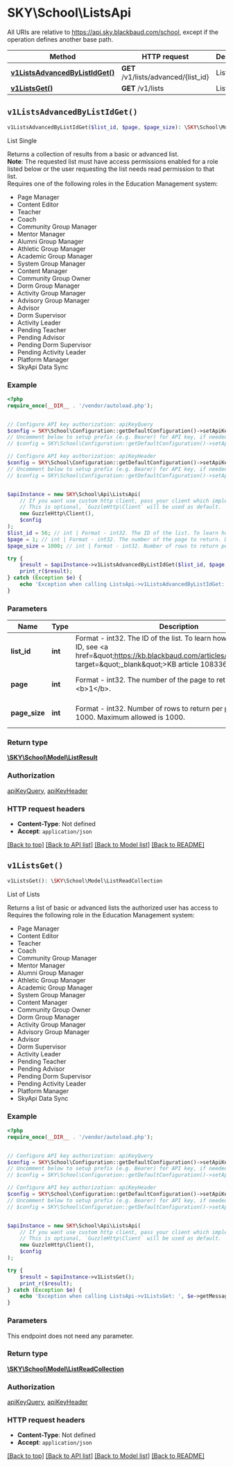 # SKY\School\ListsApi

All URIs are relative to https://api.sky.blackbaud.com/school, except if the operation defines another base path.

| Method | HTTP request | Description |
| ------------- | ------------- | ------------- |
| [**v1ListsAdvancedByListIdGet()**](ListsApi.md#v1ListsAdvancedByListIdGet) | **GET** /v1/lists/advanced/{list_id} | List Single |
| [**v1ListsGet()**](ListsApi.md#v1ListsGet) | **GET** /v1/lists | List of Lists |


## `v1ListsAdvancedByListIdGet()`

```php
v1ListsAdvancedByListIdGet($list_id, $page, $page_size): \SKY\School\Model\ListResult
```

List Single

Returns a collection of results from a basic or advanced list.<br /><b>Note</b>: The requested list must have access permissions enabled for a role listed below or the user requesting the list needs read permission to that list.<br />  Requires one of the following roles in the Education Management system:  <ul><li>Page Manager</li><li>Content Editor</li><li>Teacher</li><li>Coach</li><li>Community Group Manager</li><li>Mentor Manager</li><li>Alumni Group Manager</li><li>Athletic Group Manager</li><li>Academic Group Manager</li><li>System Group Manager</li><li>Content Manager</li><li>Community Group Owner</li><li>Dorm Group Manager</li><li>Activity Group Manager</li><li>Advisory Group Manager</li><li>Advisor</li><li>Dorm Supervisor</li><li>Activity Leader</li><li>Pending Teacher</li><li>Pending Advisor</li><li>Pending Dorm Supervisor</li><li>Pending Activity Leader</li><li>Platform Manager</li><li>SkyApi Data Sync</li></ul>

### Example

```php
<?php
require_once(__DIR__ . '/vendor/autoload.php');


// Configure API key authorization: apiKeyQuery
$config = SKY\School\Configuration::getDefaultConfiguration()->setApiKey('subscription-key', 'YOUR_API_KEY');
// Uncomment below to setup prefix (e.g. Bearer) for API key, if needed
// $config = SKY\School\Configuration::getDefaultConfiguration()->setApiKeyPrefix('subscription-key', 'Bearer');

// Configure API key authorization: apiKeyHeader
$config = SKY\School\Configuration::getDefaultConfiguration()->setApiKey('Bb-Api-Subscription-Key', 'YOUR_API_KEY');
// Uncomment below to setup prefix (e.g. Bearer) for API key, if needed
// $config = SKY\School\Configuration::getDefaultConfiguration()->setApiKeyPrefix('Bb-Api-Subscription-Key', 'Bearer');


$apiInstance = new SKY\School\Api\ListsApi(
    // If you want use custom http client, pass your client which implements `GuzzleHttp\ClientInterface`.
    // This is optional, `GuzzleHttp\Client` will be used as default.
    new GuzzleHttp\Client(),
    $config
);
$list_id = 56; // int | Format - int32. The ID of the list. To learn how to find the list ID, see <a href=\"https://kb.blackbaud.com/articles/Article/108336\" target=\"_blank\">KB article 108336</a>.
$page = 1; // int | Format - int32. The number of the page to return. Defaults to <b>1</b>.
$page_size = 1000; // int | Format - int32. Number of rows to return per page. Default is 1000. Maximum allowed is 1000.

try {
    $result = $apiInstance->v1ListsAdvancedByListIdGet($list_id, $page, $page_size);
    print_r($result);
} catch (Exception $e) {
    echo 'Exception when calling ListsApi->v1ListsAdvancedByListIdGet: ', $e->getMessage(), PHP_EOL;
}
```

### Parameters

| Name | Type | Description  | Notes |
| ------------- | ------------- | ------------- | ------------- |
| **list_id** | **int**| Format - int32. The ID of the list. To learn how to find the list ID, see &lt;a href&#x3D;\&quot;https://kb.blackbaud.com/articles/Article/108336\&quot; target&#x3D;\&quot;_blank\&quot;&gt;KB article 108336&lt;/a&gt;. | |
| **page** | **int**| Format - int32. The number of the page to return. Defaults to &lt;b&gt;1&lt;/b&gt;. | [optional] [default to 1] |
| **page_size** | **int**| Format - int32. Number of rows to return per page. Default is 1000. Maximum allowed is 1000. | [optional] [default to 1000] |

### Return type

[**\SKY\School\Model\ListResult**](../Model/ListResult.md)

### Authorization

[apiKeyQuery](../../README.md#apiKeyQuery), [apiKeyHeader](../../README.md#apiKeyHeader)

### HTTP request headers

- **Content-Type**: Not defined
- **Accept**: `application/json`

[[Back to top]](#) [[Back to API list]](../../README.md#endpoints)
[[Back to Model list]](../../README.md#models)
[[Back to README]](../../README.md)

## `v1ListsGet()`

```php
v1ListsGet(): \SKY\School\Model\ListReadCollection
```

List of Lists

Returns a list of basic or advanced lists the authorized user has access to<br />  Requires the following role in the Education Management system:  <ul><li>Page Manager</li><li>Content Editor</li><li>Teacher</li><li>Coach</li><li>Community Group Manager</li><li>Mentor Manager</li><li>Alumni Group Manager</li><li>Athletic Group Manager</li><li>Academic Group Manager</li><li>System Group Manager</li><li>Content Manager</li><li>Community Group Owner</li><li>Dorm Group Manager</li><li>Activity Group Manager</li><li>Advisory Group Manager</li><li>Advisor</li><li>Dorm Supervisor</li><li>Activity Leader</li><li>Pending Teacher</li><li>Pending Advisor</li><li>Pending Dorm Supervisor</li><li>Pending Activity Leader</li><li>Platform Manager</li><li>SkyApi Data Sync</li></ul>

### Example

```php
<?php
require_once(__DIR__ . '/vendor/autoload.php');


// Configure API key authorization: apiKeyQuery
$config = SKY\School\Configuration::getDefaultConfiguration()->setApiKey('subscription-key', 'YOUR_API_KEY');
// Uncomment below to setup prefix (e.g. Bearer) for API key, if needed
// $config = SKY\School\Configuration::getDefaultConfiguration()->setApiKeyPrefix('subscription-key', 'Bearer');

// Configure API key authorization: apiKeyHeader
$config = SKY\School\Configuration::getDefaultConfiguration()->setApiKey('Bb-Api-Subscription-Key', 'YOUR_API_KEY');
// Uncomment below to setup prefix (e.g. Bearer) for API key, if needed
// $config = SKY\School\Configuration::getDefaultConfiguration()->setApiKeyPrefix('Bb-Api-Subscription-Key', 'Bearer');


$apiInstance = new SKY\School\Api\ListsApi(
    // If you want use custom http client, pass your client which implements `GuzzleHttp\ClientInterface`.
    // This is optional, `GuzzleHttp\Client` will be used as default.
    new GuzzleHttp\Client(),
    $config
);

try {
    $result = $apiInstance->v1ListsGet();
    print_r($result);
} catch (Exception $e) {
    echo 'Exception when calling ListsApi->v1ListsGet: ', $e->getMessage(), PHP_EOL;
}
```

### Parameters

This endpoint does not need any parameter.

### Return type

[**\SKY\School\Model\ListReadCollection**](../Model/ListReadCollection.md)

### Authorization

[apiKeyQuery](../../README.md#apiKeyQuery), [apiKeyHeader](../../README.md#apiKeyHeader)

### HTTP request headers

- **Content-Type**: Not defined
- **Accept**: `application/json`

[[Back to top]](#) [[Back to API list]](../../README.md#endpoints)
[[Back to Model list]](../../README.md#models)
[[Back to README]](../../README.md)
